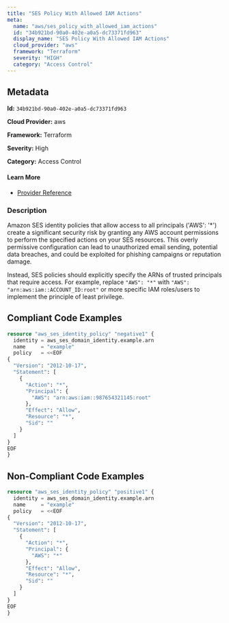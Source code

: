 ```yaml
---
title: "SES Policy With Allowed IAM Actions"
meta:
  name: "aws/ses_policy_with_allowed_iam_actions"
  id: "34b921bd-90a0-402e-a0a5-dc73371fd963"
  display_name: "SES Policy With Allowed IAM Actions"
  cloud_provider: "aws"
  framework: "Terraform"
  severity: "HIGH"
  category: "Access Control"
---
```

## Metadata

**Id:** `34b921bd-90a0-402e-a0a5-dc73371fd963`

**Cloud Provider:** aws

**Framework:** Terraform

**Severity:** High

**Category:** Access Control

#### Learn More

 - [Provider Reference](https://registry.terraform.io/providers/hashicorp/aws/latest/docs/resources/ses_identity_policy#policy)

### Description

 Amazon SES identity policies that allow access to all principals ('AWS': '*') create a significant security risk by granting any AWS account permissions to perform the specified actions on your SES resources. This overly permissive configuration can lead to unauthorized email sending, potential data breaches, and could be exploited for phishing campaigns or reputation damage.

Instead, SES policies should explicitly specify the ARNs of trusted principals that require access. For example, replace `"AWS": "*"` with `"AWS": "arn:aws:iam::ACCOUNT_ID:root"` or more specific IAM roles/users to implement the principle of least privilege.


## Compliant Code Examples
```terraform
resource "aws_ses_identity_policy" "negative1" {
  identity = aws_ses_domain_identity.example.arn
  name     = "example"
  policy   = <<EOF
{
  "Version": "2012-10-17",
  "Statement": [
    {
      "Action": "*",
      "Principal": {
        "AWS": "arn:aws:iam::987654321145:root"
      },
      "Effect": "Allow",
      "Resource": "*",
      "Sid": ""
    }
  ]
}
EOF
}

```
## Non-Compliant Code Examples
```terraform
resource "aws_ses_identity_policy" "positive1" {
  identity = aws_ses_domain_identity.example.arn
  name     = "example"
  policy   = <<EOF
{
  "Version": "2012-10-17",
  "Statement": [
    {
      "Action": "*",
      "Principal": {
        "AWS": "*"
      },
      "Effect": "Allow",
      "Resource": "*",
      "Sid": ""
    }
  ]
}
EOF
}

```